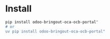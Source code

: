 # Install

```bash
pip install odoo-bringout-oca-ocb-portal"
# or
uv pip install odoo-bringout-oca-ocb-portal"
```
